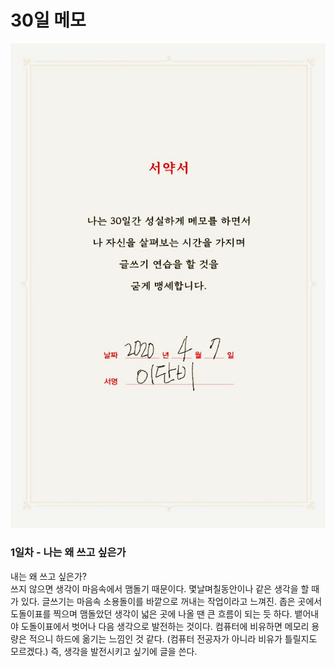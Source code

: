 # 30일 메모

![&#xC11C;&#xC57D;&#xC11C;](../../../.gitbook/assets/image%20%287%29.png)

### 1일차 - 나는 왜 쓰고 싶은가

내는 왜 쓰고 싶은가?   
쓰지 않으면 생각이 마음속에서 맴돌기 때문이다. 몇날며칠동안이나 같은 생각을 할 때가 있다. 글쓰기는 마음속 소용돌이를 바깥으로 꺼내는 작업이라고 느껴진. 좁은 곳에서 도돌이표를 찍으며 맴돌았던 생각이 넓은 곳에 나올 땐 큰 흐름이 되는 듯 하다. 뱉어내야 도돌이표에서 벗어나 다음 생각으로 발전하는 것이다. 컴퓨터에 비유하면 메모리 용량은 적으니 하드에 옮기는 느낌인 것 같다. \(컴퓨터 전공자가 아니라 비유가 틀릴지도 모르겠다.\) 즉, 생각을 발전시키고 싶기에 글을 쓴다.

